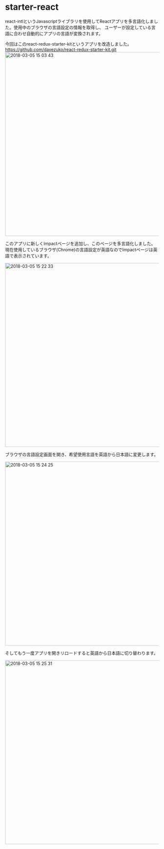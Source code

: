 # starter-react
react-intlというJavascriptライブラリを使用してReactアプリを多言語化しました。使用中のブラウザの言語設定の情報を取得し、
ユーザーが設定している言語に合わせ自動的にアプリの言語が変換されます。
  
  
今回はこのreact-redux-starter-kitというアプリを改造しました。  
https://github.com/davezuko/react-redux-starter-kit.git
<img width="600" alt="2018-03-05 15 03 43" src="https://user-images.githubusercontent.com/36145923/36959976-51524ade-2088-11e8-9202-91fd7308c7c7.png">  



このアプリに新しくImpactページを追加し、このページを多言語化しました。  
現在使用しているブラウザ(Chrome)の言語設定が英語なのでImpactページは英語で表示されています。

<img width="600" alt="2018-03-05 15 22 33" src="https://user-images.githubusercontent.com/36145923/36960153-17a8abd8-2089-11e8-9273-3123475f58a0.png">  



ブラウザの言語設定画面を開き、希望使用言語を英語から日本語に変更します。

<img width="600" alt="2018-03-05 15 24 25" src="https://user-images.githubusercontent.com/36145923/36960299-b61ed3dc-2089-11e8-95dd-909c47d95d73.png">  



そしてもう一度アプリを開きリロードすると英語から日本語に切り替わります。

<img width="600" alt="2018-03-05 15 25 31" src="https://user-images.githubusercontent.com/36145923/36960335-ec2e8e5e-2089-11e8-9b1e-380d528b4aba.png">  


